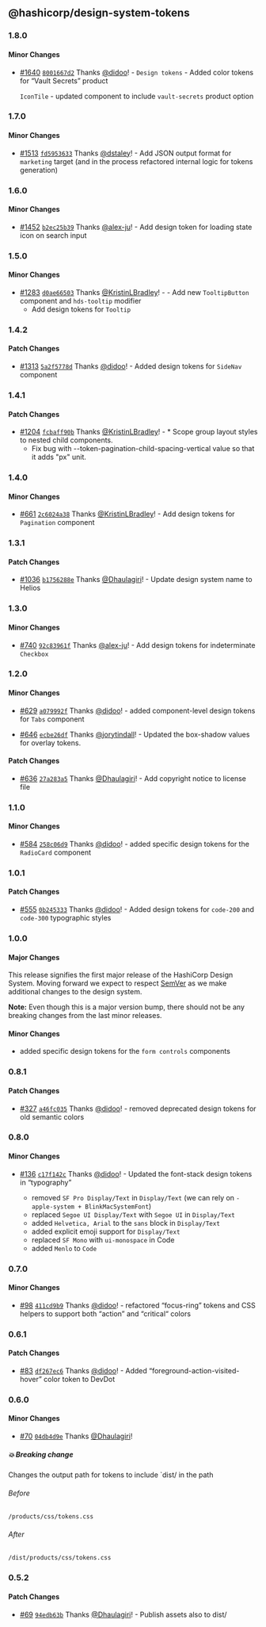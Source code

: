 ## @hashicorp/design-system-tokens

### 1.8.0

#### Minor Changes

- [#1640](https://github.com/hashicorp/design-system/pull/1640) [`8001667d2`](https://github.com/hashicorp/design-system/commit/8001667d2b0b549b5c2743ebaa4b50b58344a87f) Thanks [@didoo](https://github.com/didoo)! - `Design tokens` - Added color tokens for “Vault Secrets” product

  `IconTile` - updated component to include `vault-secrets` product option

### 1.7.0

#### Minor Changes

- [#1513](https://github.com/hashicorp/design-system/pull/1513) [`fd5953633`](https://github.com/hashicorp/design-system/commit/fd595363396c2e6672025ab8f9c3df7d2a3fce53) Thanks [@dstaley](https://github.com/dstaley)! - Add JSON output format for `marketing` target (and in the process refactored internal logic for tokens generation)

### 1.6.0

#### Minor Changes

- [#1452](https://github.com/hashicorp/design-system/pull/1452) [`b2ec25b39`](https://github.com/hashicorp/design-system/commit/b2ec25b399ba9aad5f8ae0b1f18a1bef9a6543e0) Thanks [@alex-ju](https://github.com/alex-ju)! - Add design token for loading state icon on search input

### 1.5.0

#### Minor Changes

- [#1283](https://github.com/hashicorp/design-system/pull/1283) [`d0ae66503`](https://github.com/hashicorp/design-system/commit/d0ae665033e6b83a65c2dcde8630985f76872901) Thanks [@KristinLBradley](https://github.com/KristinLBradley)! - - Add new `TooltipButton` component and `hds-tooltip` modifier
  - Add design tokens for `Tooltip`

### 1.4.2

#### Patch Changes

- [#1313](https://github.com/hashicorp/design-system/pull/1313) [`5a2f5778d`](https://github.com/hashicorp/design-system/commit/5a2f5778d5e1d57a7d0d080f01319492e1a5a8b7) Thanks [@didoo](https://github.com/didoo)! - Added design tokens for `SideNav` component

### 1.4.1

#### Patch Changes

- [#1204](https://github.com/hashicorp/design-system/pull/1204) [`fcbaff90b`](https://github.com/hashicorp/design-system/commit/fcbaff90b514962c50363c8a985d88b520048636) Thanks [@KristinLBradley](https://github.com/KristinLBradley)! - \* Scope group layout styles to nested child components.
  - Fix bug with --token-pagination-child-spacing-vertical value so that it adds "px" unit.

### 1.4.0

#### Minor Changes

- [#661](https://github.com/hashicorp/design-system/pull/661) [`2c6024a38`](https://github.com/hashicorp/design-system/commit/2c6024a38f5f457231f7301d219478a4f746de37) Thanks [@KristinLBradley](https://github.com/KristinLBradley)! - Add design tokens for `Pagination` component

### 1.3.1

#### Patch Changes

- [#1036](https://github.com/hashicorp/design-system/pull/1036) [`b1756288e`](https://github.com/hashicorp/design-system/commit/b1756288e907dd36784fd33921e016d99a1b3417) Thanks [@Dhaulagiri](https://github.com/Dhaulagiri)! - Update design system name to Helios

### 1.3.0

#### Minor Changes

- [#740](https://github.com/hashicorp/design-system/pull/740) [`92c83961f`](https://github.com/hashicorp/design-system/commit/92c83961f0e8b01e52e3c596c85871ec5cf8c94d) Thanks [@alex-ju](https://github.com/alex-ju)! - Add design tokens for indeterminate `Checkbox`

### 1.2.0

#### Minor Changes

- [#629](https://github.com/hashicorp/design-system/pull/629) [`a079992f`](https://github.com/hashicorp/design-system/commit/a079992fbbed11812fcf4cdd4409a00fa2d246f1) Thanks [@didoo](https://github.com/didoo)! - added component-level design tokens for `Tabs` component

* [#646](https://github.com/hashicorp/design-system/pull/646) [`ecbe26df`](https://github.com/hashicorp/design-system/commit/ecbe26df6bdbaf7b4f00c70d016eead0da9168f0) Thanks [@jorytindall](https://github.com/jorytindall)! - Updated the box-shadow values for overlay tokens.

#### Patch Changes

- [#636](https://github.com/hashicorp/design-system/pull/636) [`27a283a5`](https://github.com/hashicorp/design-system/commit/27a283a52c2828b32c282401f91df9bd929f9dda) Thanks [@Dhaulagiri](https://github.com/Dhaulagiri)! - Add copyright notice to license file

### 1.1.0

#### Minor Changes

- [#584](https://github.com/hashicorp/design-system/pull/584) [`258c06d9`](https://github.com/hashicorp/design-system/commit/258c06d952d41696bb8c5b4bab19eb46e4612cdc) Thanks [@didoo](https://github.com/didoo)! - added specific design tokens for the `RadioCard` component

### 1.0.1

#### Patch Changes

- [#555](https://github.com/hashicorp/design-system/pull/555) [`0b245333`](https://github.com/hashicorp/design-system/commit/0b24533369ccc2d02aa5c6c8b8ba4f722e07d236) Thanks [@didoo](https://github.com/didoo)! - Added design tokens for `code-200` and `code-300` typographic styles

### 1.0.0

#### Major Changes

This release signifies the first major release of the HashiCorp Design System. Moving forward we expect to respect [SemVer](https://semver.org/) as we make additional changes to the design system.

**Note:** Even though this is a major version bump, there should not be any breaking changes from the last minor releases.

#### Minor Changes

- added specific design tokens for the `form controls` components

### 0.8.1

#### Patch Changes

- [#327](https://github.com/hashicorp/design-system/pull/327) [`a46fc035`](https://github.com/hashicorp/design-system/commit/a46fc03570f51e8375b15571ddcb10e62ba446fb) Thanks [@didoo](https://github.com/didoo)! - removed deprecated design tokens for old semantic colors

### 0.8.0

#### Minor Changes

- [#136](https://github.com/hashicorp/design-system/pull/136) [`c17f142c`](https://github.com/hashicorp/design-system/commit/c17f142c0c938b471b696820d1fa440f62f7315b) Thanks [@didoo](https://github.com/didoo)! - Updated the font-stack design tokens in “typography”

  - removed `SF Pro Display/Text` in `Display/Text` (we can rely on `-apple-system + BlinkMacSystemFont`)
  - replaced `Segoe UI Display/Text` with `Segoe UI` in `Display/Text`
  - added `Helvetica, Arial` to the `sans` block in `Display/Text`
  - added explicit emoji support for `Display/Text`
  - replaced `SF Mono` with `ui-monospace` in Code
  - added `Menlo` to `Code`

### 0.7.0

#### Minor Changes

- [#98](https://github.com/hashicorp/design-system/pull/98) [`411cd9b9`](https://github.com/hashicorp/design-system/commit/411cd9b949e376d38eb1dc4d4af93ae17e6c686a) Thanks [@didoo](https://github.com/didoo)! - refactored “focus-ring” tokens and CSS helpers to support both “action” and “critical“ colors

### 0.6.1

#### Patch Changes

- [#83](https://github.com/hashicorp/design-system/pull/83) [`df267ec6`](https://github.com/hashicorp/design-system/commit/df267ec6cb27d68d0e835357ba736830cac9ce64) Thanks [@didoo](https://github.com/didoo)! - Added “foreground-action-visited-hover” color token to DevDot

### 0.6.0

#### Minor Changes

- [#70](https://github.com/hashicorp/design-system/pull/70) [`04db4d9e`](https://github.com/hashicorp/design-system/commit/04db4d9ece6aba358acfa0721a78dfe84c561b5e) Thanks [@Dhaulagiri](https://github.com/Dhaulagiri)!

##### 💥 Breaking change

Changes the output path for tokens to include `dist/ in the path

###### Before

`/products/css/tokens.css`

###### After

`/dist/products/css/tokens.css`

### 0.5.2

#### Patch Changes

- [#69](https://github.com/hashicorp/design-system/pull/69) [`94edb63b`](https://github.com/hashicorp/design-system/commit/94edb63bd51c48c25f9fa80dfd12f8bd02ade09e) Thanks [@Dhaulagiri](https://github.com/Dhaulagiri)! - Publish assets also to dist/
